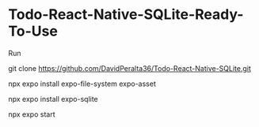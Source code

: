 # Todo-React-Native-SQLite-Ready-To-Use

Run

git clone https://github.com/DavidPeralta36/Todo-React-Native-SQLite.git

npx expo install expo-file-system expo-asset

npx expo install expo-sqlite

npx expo start
